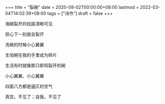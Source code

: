 +++
title = "裂碗"
date = 2020-08-02T00:00:00+08:00
lastmod = 2022-03-04T14:02:39+08:00
tags = ["诗作"]
draft = false
+++

海碗裂开的纹路清晰可见

担心下一刻就会裂开

洗碗的时候小心翼翼

生怕碗在我的手里成为碎片

生活有时就像那只即将裂开的碗

小心翼翼、小心翼翼

四面八方都是逼仄的空气

真空，不见了；自我，不见了